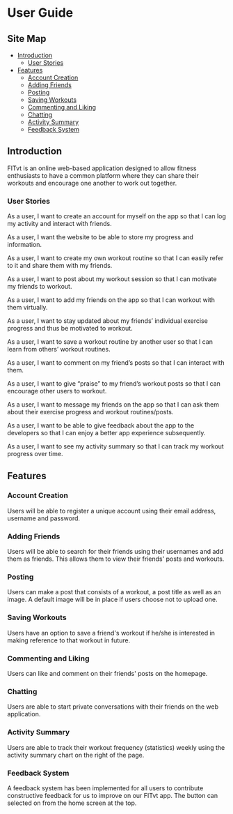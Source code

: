 # User Guide

## Site Map

* [Introduction](#introduction)
  * [User Stories](#user-stories)
* [Features](#features)
  * [Account Creation](#account-creation)
  * [Adding Friends](#adding-friends)
  * [Posting](#posting)
  * [Saving Workouts](#saving-workouts)
  * [Commenting and Liking](#commenting-and-liking)
  * [Chatting](#chatting)
  * [Activity Summary](#activity-summary)
  * [Feedback System](#feedback-system)

## Introduction
FITvt is an online web-based application designed to allow fitness enthusiasts to have a common platform where they can share their workouts and encourage one another to work out together. 

### User Stories

As a user, I want to create an account for myself on the app so that I can log my activity and interact with friends.

As a user, I want the website to be able to store my progress and information.

As a user, I want to create my own workout routine so that I can easily refer to it and share them with my friends.

As a user, I want to post about my workout session so that I can motivate my friends to workout.

As a user, I want to add my friends on the app so that I can workout with them virtually.

As a user, I want to stay updated about my friends’ individual exercise progress and thus be motivated to workout.

As a user, I want to save a workout routine by another user so that I can learn from others’ workout routines.

As a user, I want to comment on my friend’s posts so that I can interact with them. 

As a user, I want to give “praise” to my friend’s workout posts so that I can encourage other users to workout.

As a user, I want to message my friends on the app so that I can ask them about their exercise progress and workout routines/posts.

As a user, I want to be able to give feedback about the app to the developers so that I can enjoy a better app experience subsequently.

As a user, I want to see my activity summary so that I can track my workout progress over time.


## Features

### Account Creation
Users will be able to register a unique account using their email address, username and password.

### Adding Friends
Users will be able to search for their friends using their usernames and add them as friends. This allows them to view their friends' posts and workouts.

### Posting
Users can make a post that consists of a workout, a post title as well as an image. A default image will be in place if users choose not to upload one.

### Saving Workouts
Users have an option to save a friend's workout if he/she is interested in making reference to that workout in future.

### Commenting and Liking
Users can like and comment on their friends' posts on the homepage.

### Chatting
Users are able to start private conversations with their friends on the web application.

### Activity Summary
Users are able to track their workout frequency (statistics) weekly using the activity summary chart on the right of the page.

### Feedback System
A feedback system has been implemented for all users to contribute constructive feedback for us to improve on our FITvt app. The button can selected on from the home screen at the top. 
